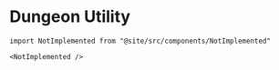 # Dungeon Utility

```mdx-code-block
import NotImplemented from "@site/src/components/NotImplemented"

<NotImplemented />
```
